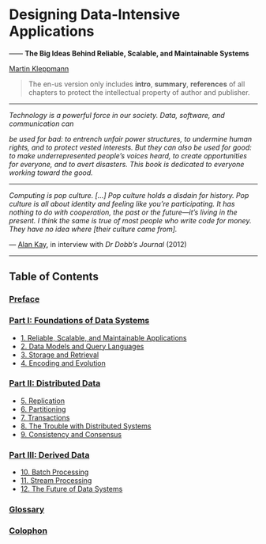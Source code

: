 # Designing Data-Intensive Applications 

—— **The Big Ideas Behind Reliable, Scalable, and Maintainable Systems**

[Martin Kleppmann](https://martin.kleppmann.com)

> The en-us version only includes **intro**, **summary**, **references** of all chapters to protect the intellectual property of author and publisher.


--------

*Technology is a powerful force in our society. Data, software, and communication can*

*be used for bad: to entrench unfair power structures, to undermine human rights, and to protect vested interests. But they can also be used for good: to make underrepresented people’s voices heard, to create opportunities for everyone, and to avert disasters. This book is dedicated to everyone working toward the good.*

---------

*Computing is pop culture. [...] Pop culture holds a disdain for history. Pop culture is all about identity and feeling like you’re participating. It has nothing to do with cooperation, the past or the future—it’s living in the present. I think the same is true of most people who write code for money. They have no idea where [their culture came from].*

 — [Alan Kay](http://www.drdobbs.com/architecture-and-design/interview-with-alan-kay/240003442), in interview with *Dr Dobb’s Journal* (2012)

---------


## Table of Contents

### [Preface](preface.md)

### [Part I: Foundations of Data Systems](part-i.md)
  - [1. Reliable, Scalable, and Maintainable Applications](ch1.md)
  - [2. Data Models and Query Languages](Courses/ddia/en-us/ch2.md)
  - [3. Storage and Retrieval](ch3.md)
  - [4. Encoding and Evolution](ch4.md)

### [Part II: Distributed Data](part-ii.md)
  - [5. Replication](ch5.md)
  - [6. Partitioning](ch6.md)
  - [7. Transactions](ch7.md)
  - [8. The Trouble with Distributed Systems](ch8.md)
  - [9. Consistency and Consensus](ch9.md)

### [Part III: Derived Data](part-iii.md)
  - [10. Batch Processing](ch10.md)
  - [11. Stream Processing](ch11.md)
  - [12. The Future of Data Systems](ch12.md)

### [Glossary](glossary.md)

### [Colophon](colophon.md)

